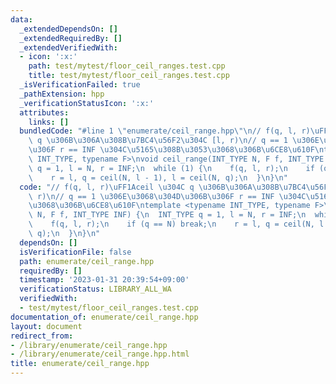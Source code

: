 ```yaml
---
data:
  _extendedDependsOn: []
  _extendedRequiredBy: []
  _extendedVerifiedWith:
  - icon: ':x:'
    path: test/mytest/floor_ceil_ranges.test.cpp
    title: test/mytest/floor_ceil_ranges.test.cpp
  _isVerificationFailed: true
  _pathExtension: hpp
  _verificationStatusIcon: ':x:'
  attributes:
    links: []
  bundledCode: "#line 1 \"enumerate/ceil_range.hpp\"\n// f(q, l, r)\uFF1Aceil \u304C\
    \ q \u306B\u306A\u308B\u7BC4\u56F2\u304C [l, r)\n// q == 1 \u306E\u3068\u304D\u306B\
    \u306F r == INF \u304C\u5165\u308B\u3053\u3068\u306B\u6CE8\u610F\ntemplate <typename\
    \ INT_TYPE, typename F>\nvoid ceil_range(INT_TYPE N, F f, INT_TYPE INF) {\n  INT_TYPE\
    \ q = 1, l = N, r = INF;\n  while (1) {\n    f(q, l, r);\n    if (q == N) break;\n\
    \    r = l, q = ceil(N, l - 1), l = ceil(N, q);\n  }\n}\n"
  code: "// f(q, l, r)\uFF1Aceil \u304C q \u306B\u306A\u308B\u7BC4\u56F2\u304C [l,\
    \ r)\n// q == 1 \u306E\u3068\u304D\u306B\u306F r == INF \u304C\u5165\u308B\u3053\
    \u3068\u306B\u6CE8\u610F\ntemplate <typename INT_TYPE, typename F>\nvoid ceil_range(INT_TYPE\
    \ N, F f, INT_TYPE INF) {\n  INT_TYPE q = 1, l = N, r = INF;\n  while (1) {\n\
    \    f(q, l, r);\n    if (q == N) break;\n    r = l, q = ceil(N, l - 1), l = ceil(N,\
    \ q);\n  }\n}\n"
  dependsOn: []
  isVerificationFile: false
  path: enumerate/ceil_range.hpp
  requiredBy: []
  timestamp: '2023-01-31 20:39:54+09:00'
  verificationStatus: LIBRARY_ALL_WA
  verifiedWith:
  - test/mytest/floor_ceil_ranges.test.cpp
documentation_of: enumerate/ceil_range.hpp
layout: document
redirect_from:
- /library/enumerate/ceil_range.hpp
- /library/enumerate/ceil_range.hpp.html
title: enumerate/ceil_range.hpp
---
```

